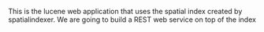 This is the lucene web application that uses the spatial index created by spatialindexer. We are going to build a REST web service on top of the index